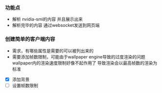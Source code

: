 ### 功能点
- 解析 nvidia-smi的内容 并且展示出来
- 解析完毕的内容 通过websocket发送到网页端

### 创建简单的客户端内容
- 需求，有哪些属性是需要的可以被列出来的
- 需要添加帧数限制，可能由于wallpaper engine导致的过度渲染的问题 wallpaper内的渲染速度限制好像不起作用了 导致渲染会以最高帧数的渲染为标准
- [x] 添加背景
- [ ] 设置帧数限制